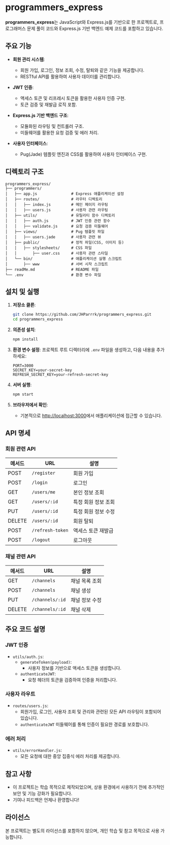 # programmers_express

**programmers_express**는 JavaScript와 Express.js를 기반으로 한 프로젝트로, 프로그래머스 문제 풀이 코드와 Express.js 기반 백엔드 예제 코드를 포함하고 있습니다.

## 주요 기능

- **회원 관리 시스템**:
  - 회원 가입, 로그인, 정보 조회, 수정, 탈퇴와 같은 기능을 제공합니다.
  - RESTful API를 활용하여 사용자 데이터를 관리합니다.

- **JWT 인증**:
  - 액세스 토큰 및 리프레시 토큰을 활용한 사용자 인증 구현.
  - 토큰 검증 및 재발급 로직 포함.

- **Express.js 기반 백엔드 구조**:
  - 모듈화된 라우팅 및 컨트롤러 구조.
  - 미들웨어를 활용한 요청 검증 및 에러 처리.

- **사용자 인터페이스**:
  - Pug(Jade) 템플릿 엔진과 CSS를 활용하여 사용자 인터페이스 구현.

## 디렉토리 구조

```
programmers_express/
├── programmers/
│   ├── app.js               # Express 애플리케이션 설정
│   ├── routes/              # 라우터 디렉토리
│   │   ├── index.js         # 메인 페이지 라우팅
│   │   ├── users.js         # 사용자 관련 라우팅
│   ├── utils/               # 유틸리티 함수 디렉토리
│   │   ├── auth.js          # JWT 인증 관련 함수
│   │   ├── validate.js      # 요청 검증 미들웨어
│   ├── views/               # Pug 템플릿 파일
│   │   ├── users.jade       # 사용자 관련 뷰
│   ├── public/              # 정적 파일(CSS, 이미지 등)
│   │   ├── stylesheets/     # CSS 파일
│   │       ├── user.css     # 사용자 관련 스타일
│   └── bin/                 # 애플리케이션 실행 스크립트
│       ├── www              # 서버 시작 스크립트
├── readMe.md                # README 파일
└── .env                     # 환경 변수 파일
```

## 설치 및 실행

1. **저장소 클론**:
   ```bash
   git clone https://github.com/JHParrrk/programmers_express.git
   cd programmers_express
   ```

2. **의존성 설치**:
   ```bash
   npm install
   ```

3. **환경 변수 설정**:
   프로젝트 루트 디렉터리에 `.env` 파일을 생성하고, 다음 내용을 추가하세요:
   ```env
   PORT=3000
   SECRET_KEY=your-secret-key
   REFRESH_SECRET_KEY=your-refresh-secret-key
   ```

4. **서버 실행**:
   ```bash
   npm start
   ```

5. **브라우저에서 확인**:
   - 기본적으로 [http://localhost:3000](http://localhost:3000)에서 애플리케이션에 접근할 수 있습니다.

## API 명세

### 회원 관련 API
| 메서드 | URL                | 설명                       |
|--------|--------------------|----------------------------|
| POST   | `/register`        | 회원 가입                  |
| POST   | `/login`           | 로그인                     |
| GET    | `/users/me`        | 본인 정보 조회             |
| GET    | `/users/:id`       | 특정 회원 정보 조회        |
| PUT    | `/users/:id`       | 특정 회원 정보 수정        |
| DELETE | `/users/:id`       | 회원 탈퇴                  |
| POST   | `/refresh-token`   | 액세스 토큰 재발급       |
| POST   | `/logout`          | 로그아웃                  |

### 채널 관련 API
| 메서드 | URL                | 설명                       |
|--------|--------------------|----------------------------|
| GET    | `/channels`        | 채널 목록 조회             |
| POST   | `/channels`        | 채널 생성                  |
| PUT    | `/channels/:id`    | 채널 정보 수정             |
| DELETE | `/channels/:id`    | 채널 삭제                  |

## 주요 코드 설명

### **JWT 인증**
- `utils/auth.js`:
  - `generateToken(payload)`:
    - 사용자 정보를 기반으로 액세스 토큰을 생성합니다.
  - `authenticateJWT`:
    - 요청 헤더의 토큰을 검증하여 인증을 처리합니다.

### **사용자 라우트**
- `routes/users.js`:
  - 회원가입, 로그인, 사용자 조회 및 관리와 관련된 모든 API 라우팅이 포함되어 있습니다.
  - `authenticateJWT` 미들웨어를 통해 인증이 필요한 경로를 보호합니다.

### **에러 처리**
- `utils/errorHandler.js`:
  - 모든 요청에 대한 중앙 집중식 에러 처리를 제공합니다.

## 참고 사항

- 이 프로젝트는 학습 목적으로 제작되었으며, 상용 환경에서 사용하기 전에 추가적인 보안 및 기능 강화가 필요합니다.
- 기여나 피드백은 언제나 환영합니다!

## 라이선스
본 프로젝트는 별도의 라이선스를 포함하지 않으며, 개인 학습 및 참고 목적으로 사용 가능합니다.